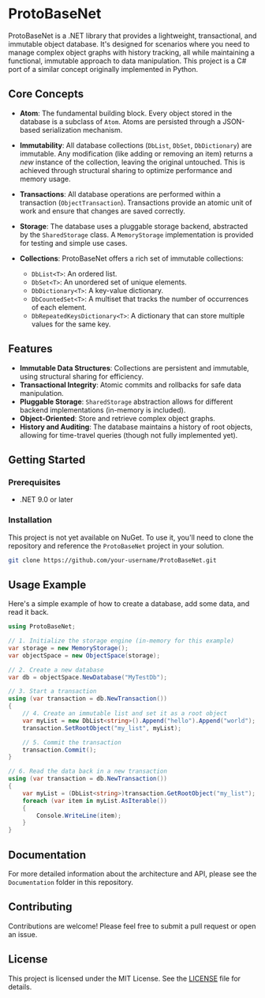 # ProtoBaseNet

ProtoBaseNet is a .NET library that provides a lightweight, transactional, and immutable object database. It's designed for scenarios where you need to manage complex object graphs with history tracking, all while maintaining a functional, immutable approach to data manipulation. This project is a C# port of a similar concept originally implemented in Python.

## Core Concepts

- **Atom**: The fundamental building block. Every object stored in the database is a subclass of `Atom`. Atoms are persisted through a JSON-based serialization mechanism.

- **Immutability**: All database collections (`DbList`, `DbSet`, `DbDictionary`) are immutable. Any modification (like adding or removing an item) returns a *new* instance of the collection, leaving the original untouched. This is achieved through structural sharing to optimize performance and memory usage.

- **Transactions**: All database operations are performed within a transaction (`ObjectTransaction`). Transactions provide an atomic unit of work and ensure that changes are saved correctly.

- **Storage**: The database uses a pluggable storage backend, abstracted by the `SharedStorage` class. A `MemoryStorage` implementation is provided for testing and simple use cases.

- **Collections**: ProtoBaseNet offers a rich set of immutable collections:
    - `DbList<T>`: An ordered list.
    - `DbSet<T>`: An unordered set of unique elements.
    - `DbDictionary<T>`: A key-value dictionary.
    - `DbCountedSet<T>`: A multiset that tracks the number of occurrences of each element.
    - `DbRepeatedKeysDictionary<T>`: A dictionary that can store multiple values for the same key.

## Features

- **Immutable Data Structures**: Collections are persistent and immutable, using structural sharing for efficiency.
- **Transactional Integrity**: Atomic commits and rollbacks for safe data manipulation.
- **Pluggable Storage**: `SharedStorage` abstraction allows for different backend implementations (in-memory is included).
- **Object-Oriented**: Store and retrieve complex object graphs.
- **History and Auditing**: The database maintains a history of root objects, allowing for time-travel queries (though not fully implemented yet).

## Getting Started

### Prerequisites

- .NET 9.0 or later

### Installation

This project is not yet available on NuGet. To use it, you'll need to clone the repository and reference the `ProtoBaseNet` project in your solution.

```bash
git clone https://github.com/your-username/ProtoBaseNet.git
```

## Usage Example

Here's a simple example of how to create a database, add some data, and read it back.

```csharp
using ProtoBaseNet;

// 1. Initialize the storage engine (in-memory for this example)
var storage = new MemoryStorage();
var objectSpace = new ObjectSpace(storage);

// 2. Create a new database
var db = objectSpace.NewDatabase("MyTestDb");

// 3. Start a transaction
using (var transaction = db.NewTransaction())
{
    // 4. Create an immutable list and set it as a root object
    var myList = new DbList<string>().Append("hello").Append("world");
    transaction.SetRootObject("my_list", myList);

    // 5. Commit the transaction
    transaction.Commit();
}

// 6. Read the data back in a new transaction
using (var transaction = db.NewTransaction())
{
    var myList = (DbList<string>)transaction.GetRootObject("my_list");
    foreach (var item in myList.AsIterable())
    {
        Console.WriteLine(item);
    }
}
```

## Documentation

For more detailed information about the architecture and API, please see the `Documentation` folder in this repository.

## Contributing

Contributions are welcome! Please feel free to submit a pull request or open an issue.

## License

This project is licensed under the MIT License. See the [LICENSE](LICENSE) file for details.